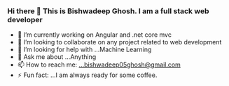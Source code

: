 ### Hi there 👋 This is Bishwadeep Ghosh. I am a full stack web developer
 
  

- 🔭 I’m currently working on Angular and .net core mvc
- 👯 I’m looking to collaborate on any project related to web development
- 🤔 I’m looking for help with ...Machine Learning
- 💬 Ask me about ...Anything 
- 📫 How to reach me: ...bishwadeep05ghosh@gmail.com
- ⚡ Fun fact: ...I am always ready for some coffee.
